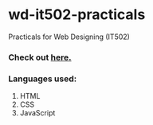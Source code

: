 # wd-it502-practicals
Practicals for Web Designing (IT502)

### Check out [here.](https://wdsohel.netlify.com/)

### Languages used:
1. HTML
2. CSS
3. JavaScript
